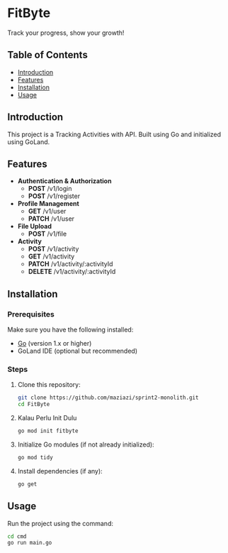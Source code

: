# FitByte

Track your progress, show your growth!

## Table of Contents
- [Introduction](#introduction)
- [Features](#features)
- [Installation](#installation)
- [Usage](#usage)


## Introduction
This project is a Tracking Activities with API. Built using Go and initialized using GoLand.

## Features
- **Authentication & Authorization**
  - **POST** /v1/login
  - **POST** /v1/register
- **Profile Management**
   - **GET** /v1/user
   - **PATCH** /v1/user
- **File Upload**
   - **POST** /v1/file
- **Activity**
   - **POST** /v1/activity
   - **GET** /v1/activity
   - **PATCH** /v1/activity/:activityId
   - **DELETE** /v1/activity/:activityId
## Installation

### Prerequisites
Make sure you have the following installed:
- [Go](https://golang.org/dl/) (version 1.x or higher)
- GoLand IDE (optional but recommended)

### Steps
1. Clone this repository:
   ```bash
   git clone https://github.com/maziazi/sprint2-monolith.git
   cd FitByte
   ```
   
2. Kalau Perlu Init Dulu
    ```bash 
    go mod init fitbyte
    ```

3. Initialize Go modules (if not already initialized):
   ```bash
   go mod tidy
   ```
4. Install dependencies (if any):
   ```bash
   go get
   ```

## Usage

Run the project using the command:
```bash
cd cmd
go run main.go
```

